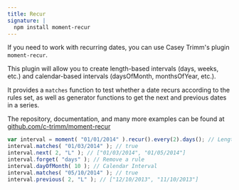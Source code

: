 ```yaml
---
title: Recur
signature: |
  npm install moment-recur
---
```



If you need to work with recurring dates, you can use Casey Trimm's plugin `moment-recur`.

This plugin will allow you to create length-based intervals (days, weeks, etc.) and calendar-based intervals (daysOfMonth, monthsOfYear, etc.). 

It provides a `matches` function to test whether a date recurs according to the rules set, as well as generator functions to get the next and previous dates in a series.

The repository, documentation, and many more examples can be found at [github.com/c-trimm/moment-recur](https://github.com/c-trimm/moment-recur)

```js
var interval = moment( "01/01/2014" ).recur().every(2).days(); // Length Interval
interval.matches( "01/03/2014" ); // true
interval.next( 2, "L" ); // ["01/03/2014", "01/05/2014"]
interval.forget( "days" ); // Remove a rule
interval.dayOfMonth( 10 ); // Calendar Interval
interval.matches( "05/10/2014" ); // true
interval.previous( 2, "L" ); // ["12/10/2013", "11/10/2013"]
```
